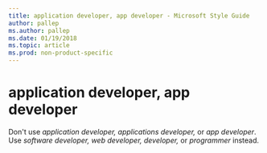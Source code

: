 ```yaml
---
title: application developer, app developer - Microsoft Style Guide
author: pallep
ms.author: pallep
ms.date: 01/19/2018
ms.topic: article
ms.prod: non-product-specific
---
```


# application developer, app developer

Don't use *application developer,* *applications developer,* or *app developer*. Use *software developer, web developer, developer,* or *programmer* instead.
